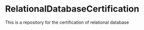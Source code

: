 # RelationalDatabaseCertification
This is a repository for the certification of relational database
